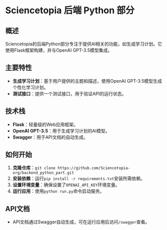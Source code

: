 # Sciencetopia 后端 Python 部分

## 概述
Sciencetopia的后端Python部分专注于提供AI相关的功能，如生成学习计划。它使用Flask框架构建，并与OpenAI GPT-3.5模型集成。

## 主要特性
- **生成学习计划**：基于用户提供的主题和描述，使用OpenAI GPT-3.5模型生成个性化学习计划。
- **测试接口**：提供一个测试接口，用于验证API的运行状态。

## 技术栈
- **Flask**：轻量级的Web应用框架。
- **OpenAI GPT-3.5**：用于生成学习计划的AI模型。
- **Swagger**：用于API文档的自动生成。

## 如何开始
1. **克隆仓库**：`git clone https://github.com/Sciencetopia-org/backend_python_part.git`
2. **安装依赖**：运行`pip install -r requirements.txt`安装所需依赖。
3. **设置环境变量**：确保设置了`OPENAI_API_KEY`环境变量。
4. **运行应用**：使用`python run.py`命令启动服务。

## API文档
- API文档通过Swagger自动生成，可在运行应用后访问`/swagger`查看。
